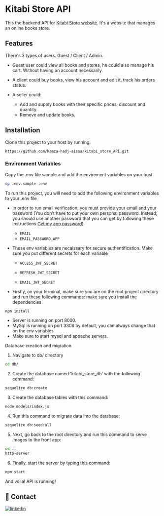 # Kitabi Store API

This the backend API for [Kitabi Store website](https://github.com/hamza-hadj-aissa/kitabi_store_interface). It's a website that manages an online books store.

## Features
There's 3 types of users. Guest / Client / Admin.

* Guest user could view all books and stores, he could also manage his cart. Without having an account necessarily.

* A client could buy books, view his account and edit it, track his orders status.

* A seller could:

  -   Add and supply books with their specific prices, discount and quantity.
  -   Remove and update books.


## Installation
Clone this project to your host by running:
```bash
https://github.com/hamza-hadj-aissa/kitabi_store_API.git
```

### Environment Variables
Copy the .env file sample and add the envirement variables on your host
```bash
cp .env.sample .env
```
To run this project, you will need to add the following environment variables to your .env file

* In order to run email verification, you must provide your email and your password (You don't have to put your own personal password. Instead, you should use another password that you can get by following these instructions [Get my app password](https://stackoverflow.com/a/45479968/19293939))
  *  `EMAIL`
  * `EMAIL_PASSWORD_APP`

* These env variables are necaissary for secure authentification. Make sure you put different secrets for each variable
  * `ACCESS_JWT_SECRET`


  * `REFRESH_JWT_SECRET`


  * `EMAIL_JWT_SECRET`

* Firstly, on your terminal, make sure you are on the root project directory and run these following commands:
make sure you install the dependencies
```bash
npm install
```
-   Server is running on port 8000.
-   MySql is running on port 3306 by default, you can always change that on the env variables
-   Make sure to start mysql and appache servers.

Database creation and migration
1. Navigate to db/ directory
```bash
cd db/
```
2. Create the database named 'kitabi_store_db' with the following command:
```bash
sequelize db:create
```
3. Create the database tables with this command:
```bash
node models/index.js
```

4. Run this command to migrate data into the database:

```bash
sequelize db:seed:all
```
5. Next, go back to the root directory and run this command to serve images to the front app:
```bash
cd ..
http-server
```

6. Finally, start the server by typing this command:
```bash
npm start
```
And voila! API is running!

## 🔗 Contact
[![linkedin](https://img.shields.io/badge/linkedin-0A66C2?style=for-the-badge&logo=linkedin&logoColor=white)](https://www.linkedin.com/in/hadjaissahamza/)
